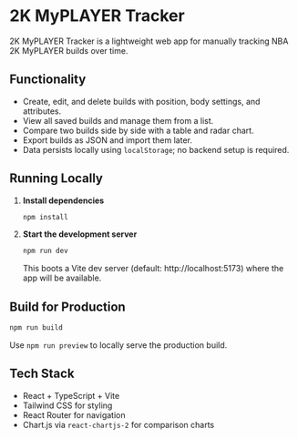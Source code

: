 # 2K MyPLAYER Tracker

2K MyPLAYER Tracker is a lightweight web app for manually tracking NBA 2K MyPLAYER builds over time.

## Functionality

- Create, edit, and delete builds with position, body settings, and attributes.
- View all saved builds and manage them from a list.
- Compare two builds side by side with a table and radar chart.
- Export builds as JSON and import them later.
- Data persists locally using `localStorage`; no backend setup is required.

## Running Locally

1. **Install dependencies**
   ```bash
   npm install
   ```
2. **Start the development server**
   ```bash
   npm run dev
   ```
   This boots a Vite dev server (default: http://localhost:5173) where the app will be available.

## Build for Production

```bash
npm run build
```

Use `npm run preview` to locally serve the production build.

## Tech Stack

- React + TypeScript + Vite
- Tailwind CSS for styling
- React Router for navigation
- Chart.js via `react-chartjs-2` for comparison charts
